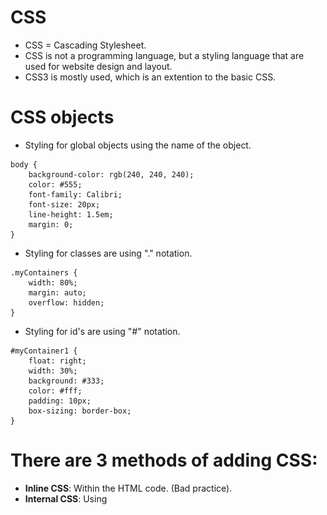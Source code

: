 # CSS
* CSS = Cascading Stylesheet.
* CSS is not a programming language, but a styling language that are used for website design and layout.
* CSS3 is mostly used, which is an extention to the basic CSS. 

# CSS objects
* Styling for global objects using the name of the object.
```
body {
    background-color: rgb(240, 240, 240);
    color: #555;
    font-family: Calibri;
    font-size: 20px;
    line-height: 1.5em;
    margin: 0;
}
```
* Styling for classes are using "." notation.
```
.myContainers {
    width: 80%;
    margin: auto;
    overflow: hidden;
}
```
* Styling for id's are using "#" notation.
```
#myContainer1 {
    float: right;
    width: 30%;
    background: #333;
    color: #fff;
    padding: 10px;
    box-sizing: border-box;
}
```

# There are 3 methods of adding CSS:
* **Inline CSS**: Within the HTML code. (Bad practice). 
* **Internal CSS**: Using <style> tags within the HTML code. (Kind of bad practice).
* **Ex ternal CSS**: Linking to an external CSS file. (Best practice).

# Most used Units:
* px = pixel
* em = Relative unit

# Box Model
<img src="images/boxmodel.jpg" width="400">

# Positioning:
* **Static (default)**: Render in order of the document flow.
* **Relative**: Relative to the normal position.
* **Absolute**: Target what position we want inside a relative element.
* **Fixed**: A fixed position to a browser window.
* **Initial**: Set property to default value.
* **Inherit**: will inherit from parent.
